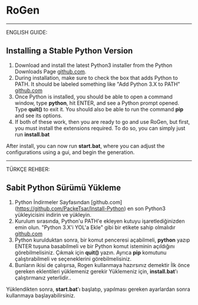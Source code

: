 # RoGen

---

ENGLISH GUIDE:

## Installing a Stable Python Version

1. Download and install the latest Python3 installer from the Python Downloads Page [github.com](https://github.com/PackeTsar/Install-Python).
2. During installation, make sure to check the box that adds Python to PATH. It should be labeled something like "Add Python 3.X to PATH" [github.com](https://github.com/PackeTsar/Install-Python)
3. Once Python is installed, you should be able to open a command window, type **python**, hit ENTER, and see a Python prompt opened. Type **quit()** to exit it. You should also be able to run the command **pip** and see its options.
4. If both of these work, then you are ready to go and use RoGen, but first, you must install the extensions required. To do so, you can simply just run **install.bat**

After install, you can now run **start.bat**, where you can adjust the configurations using a gui, and begin the generation.

---

TÜRKÇE REHBER: 

## Sabit Python Sürümü Yükleme

1. Python İndirmeler Sayfasından [github.com] (https://github.com/PackeTsar/Install-Python) en son Python3 yükleyicisini indirin ve yükleyin.
2. Kurulum sırasında, Python'u PATH'e ekleyen kutuyu işaretlediğinizden emin olun. "Python 3.X'i YOL'a Ekle" gibi bir etikete sahip olmalıdır [github.com](https://github.com/PackeTsar/Install-Python)
3. Python kurulduktan sonra, bir komut penceresi açabilmeli, **python** yazıp ENTER tuşuna basabilmeli ve bir Python komut isteminin açıldığını görebilmelisiniz. Çıkmak için **quit()** yazın. Ayrıca **pip** komutunu çalıştırabilmeli ve seçeneklerini görebilmelisiniz.
4. Bunların ikisi de çalışırsa, Rogen kullanmaya hazırsınız demektir İlk önce gereken eklentileri yüklemeniz gerekir Yüklemeniz için, **install.bat**'ı çalıştırmanız yeterlidir..

Yüklendikten sonra, **start.bat**'ı başlatıp, yapılması gereken ayarlardan sonra kullanmaya başlayabilirsiniz.